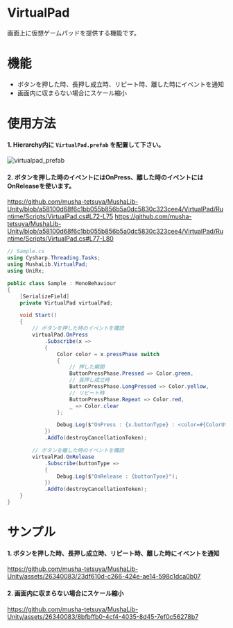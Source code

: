 # VirtualPad
画面上に仮想ゲームパッドを提供する機能です。

# 機能
* ボタンを押した時、長押し成立時、リピート時、離した時にイベントを通知
* 画面内に収まらない場合にスケール縮小

# 使用方法
#### 1. Hierarchy内に `VirtualPad.prefab` を配置して下さい。
![virtualpad_prefab](https://github.com/musha-tetsuya/MushaLib-Unity/assets/26340083/d8ceb69e-ccd2-49b7-a0dc-8324d85a9498)

#### 2. ボタンを押した時のイベントにはOnPress、離した時のイベントにはOnReleaseを使います。
https://github.com/musha-tetsuya/MushaLib-Unity/blob/a58100d68f6c1bb055b856b5a0dc5830c323cee4/VirtualPad/Runtime/Scripts/VirtualPad.cs#L72-L75
https://github.com/musha-tetsuya/MushaLib-Unity/blob/a58100d68f6c1bb055b856b5a0dc5830c323cee4/VirtualPad/Runtime/Scripts/VirtualPad.cs#L77-L80
```csharp
// Sample.cs
using Cysharp.Threading.Tasks;
using MushaLib.VirtualPad;
using UniRx;

public class Sample : MonoBehaviour
{
    [SerializeField]
    private VirtualPad virtualPad;

    void Start()
    {
        // ボタンを押した時のイベントを購読
        virtualPad.OnPress
            .Subscribe(x =>
            {
                Color color = x.pressPhase switch
                {
                    // 押した瞬間
                    ButtonPressPhase.Pressed => Color.green,
                    // 長押し成立時
                    ButtonPressPhase.LongPressed => Color.yellow,
                    // リピート時
                    ButtonPressPhase.Repeat => Color.red,
                    _ => Color.clear
                };

                Debug.Log($"OnPress : {x.buttonType} : <color=#{ColorUtility.ToHtmlStringRGB(color)}>{x.pressPhase}</color>");
            })
            .AddTo(destroyCancellationToken);

        // ボタンを離した時のイベントを購読
        virtualPad.OnRelease
            .Subscribe(buttonType =>
            {
                Debug.Log($"OnRelease : {buttonTyoe}");
            })
            .AddTo(destroyCancellationToken);
    }
}
```

# サンプル
#### 1. ボタンを押した時、長押し成立時、リピート時、離した時にイベントを通知

https://github.com/musha-tetsuya/MushaLib-Unity/assets/26340083/23df610d-c266-424e-ae14-598c1dca0b07

#### 2. 画面内に収まらない場合にスケール縮小

https://github.com/musha-tetsuya/MushaLib-Unity/assets/26340083/8bfbffb0-4cf4-4035-8d45-7ef0c56278b7





